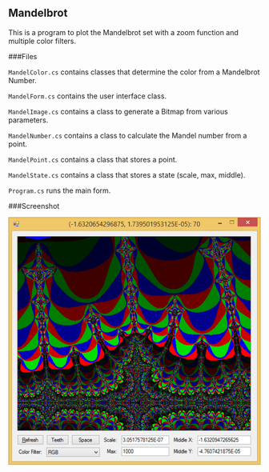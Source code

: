 Mandelbrot
--

This is a program to plot the Mandelbrot set with a zoom function and multiple color filters.

###Files

`MandelColor.cs` contains classes that determine the color from a Mandelbrot Number.

`MandelForm.cs` contains the user interface class.

`MandelImage.cs` contains a class to generate a Bitmap from various parameters.

`MandelNumber.cs` contains a class to calculate the Mandel number from a point.

`MandelPoint.cs` contains a class that stores a point.

`MandelState.cs` contains a class that stores a state (scale, max, middle).

`Program.cs` runs the main form.

###Screenshot

![Screenshot](mandelbrot.png)

